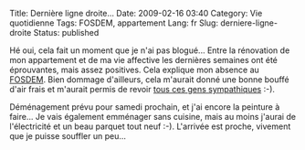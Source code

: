 Title: Dernière ligne droite...
Date: 2009-02-16 03:40
Category: Vie quotidienne
Tags: FOSDEM, appartement
Lang: fr
Slug: derniere-ligne-droite
Status: published

Hé oui, cela fait un moment que je n'ai pas blogué... Entre la rénovation de
mon appartement et de ma vie affective les dernières semaines ont été
éprouvantes, mais assez positives. Cela explique mon absence au
[FOSDEM](http://www.fosdem.org/). Bien dommage d'ailleurs, cela m'aurait donné
une bonne bouffé d'air frais et m'aurait permis de revoir [tous ces gens
sympathiques](http://blog.crozat.net/2009/02/did-somebody-asked-for-gnome-group.html)
:-).

Déménagement prévu pour samedi prochain, et j'ai encore la peinture à faire...
Je vais également emménager sans cuisine, mais au moins j'aurai de
l'électricité et un beau parquet tout neuf :-). L'arrivée est proche, vivement
que je puisse souffler un peu...
